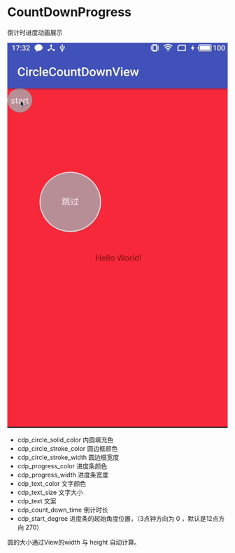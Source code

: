 # CountDownProgress
倒计时进度动画展示

![](./count_down_progress.gif)

- cdp_circle_solid_color 内圆填充色
- cdp_circle_stroke_color 圆边框颜色
- cdp_circle_stroke_width 圆边框宽度
- cdp_progress_color 进度条颜色
- cdp_progress_width 进度条宽度
- cdp_text_color 文字颜色
- cdp_text_size 文字大小
- cdp_text 文案
- cdp_count_down_time 倒计时长
- cdp_start_degree 进度条的起始角度位置，（3点钟方向为 0 ，默认是12点方向 270）

圆的大小通过View的width 与 height 自动计算。
